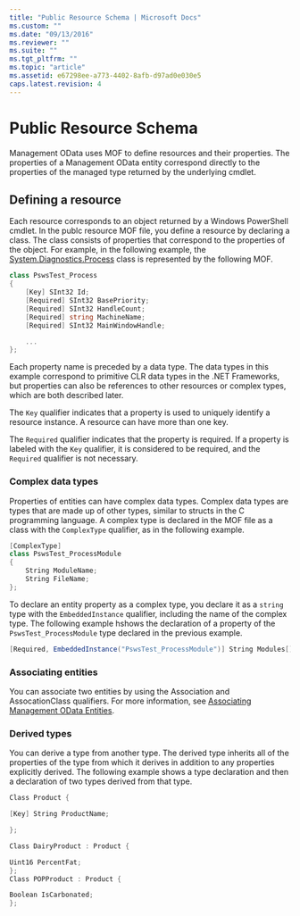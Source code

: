 ```yaml
---
title: "Public Resource Schema | Microsoft Docs"
ms.custom: ""
ms.date: "09/13/2016"
ms.reviewer: ""
ms.suite: ""
ms.tgt_pltfrm: ""
ms.topic: "article"
ms.assetid: e67298ee-a773-4402-8afb-d97ad0e030e5
caps.latest.revision: 4
---
```

# Public Resource Schema

Management OData uses MOF to define resources and their properties. The properties of a Management OData entity correspond directly to the properties of the managed type returned by the underlying cmdlet.

## Defining a resource

Each resource corresponds to an object returned by a Windows PowerShell cmdlet. In the publc resource MOF file, you define a resource by declaring a class. The class consists of properties that correspond to the properties of the object. For example, in the following example, the [System.Diagnostics.Process](/dotnet/api/System.Diagnostics.Process) class is represented by the following MOF.

```csharp
class PswsTest_Process
{
    [Key] SInt32 Id;
    [Required] SInt32 BasePriority;
    [Required] SInt32 HandleCount;
    [Required] string MachineName;
    [Required] SInt32 MainWindowHandle;

    ...
};
```

Each property name is preceded by a data type. The data types in this example correspond to primitive CLR data types in the .NET Frameworks, but properties can also be references to other resources or complex types, which are both described later.

The `Key` qualifier indicates that a property is used to uniquely identify a resource instance. A resource can have more than one key.

The `Required` qualifier indicates that the property is required. If a property is labeled with the `Key` qualifier, it is considered to be required, and the `Required` qualifier is not necessary.

### Complex data types

Properties of entities can have complex data types. Complex data types are types that are made up of other types, similar to structs in the C programming language. A complex type is declared in the MOF file as a class with the `ComplexType` qualifier, as in the following example.

```csharp
[ComplexType]
class PswsTest_ProcessModule
{
    String ModuleName;
    String FileName;
};
```

To declare an entity property as a complex type, you declare it as a `string` type with the `EmbeddedInstance` qualifier, including the name of the complex type. The following example hshows the declaration of a property of the `PswsTest_ProcessModule` type declared in the previous example.

```csharp
[Required, EmbeddedInstance("PswsTest_ProcessModule")] String Modules[];
```

### Associating entities

You can associate two entities by using the Association and AssocationClass qualifiers. For more information, see [Associating Management OData Entities](./associating-management-odata-entities.md).

### Derived types

You can derive a type from another type. The derived type inherits all of the properties of the type from which it derives in addition to any properties explicitly derived. The following example shows a type declaration and then a declaration of two types derived from that type.

```csharp
Class Product {

[Key] String ProductName;

};

Class DairyProduct : Product {

Uint16 PercentFat;
};
Class POPProduct : Product {

Boolean IsCarbonated;
};
```